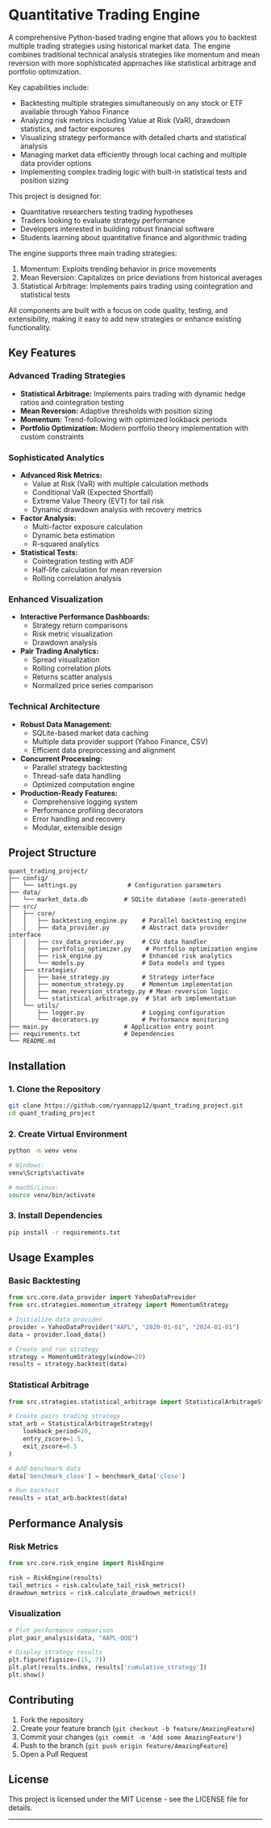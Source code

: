 # Quantitative Trading Engine

A comprehensive Python-based trading engine that allows you to backtest multiple trading strategies using historical market data. The engine combines traditional technical analysis strategies like momentum and mean reversion with more sophisticated approaches like statistical arbitrage and portfolio optimization.

Key capabilities include:
- Backtesting multiple strategies simultaneously on any stock or ETF available through Yahoo Finance
- Analyzing risk metrics including Value at Risk (VaR), drawdown statistics, and factor exposures
- Visualizing strategy performance with detailed charts and statistical analysis
- Managing market data efficiently through local caching and multiple data provider options
- Implementing complex trading logic with built-in statistical tests and position sizing

This project is designed for:
- Quantitative researchers testing trading hypotheses
- Traders looking to evaluate strategy performance
- Developers interested in building robust financial software
- Students learning about quantitative finance and algorithmic trading

The engine supports three main trading strategies:
1. Momentum: Exploits trending behavior in price movements
2. Mean Reversion: Capitalizes on price deviations from historical averages
3. Statistical Arbitrage: Implements pairs trading using cointegration and statistical tests

All components are built with a focus on code quality, testing, and extensibility, making it easy to add new strategies or enhance existing functionality.

## Key Features

### Advanced Trading Strategies
- **Statistical Arbitrage:** Implements pairs trading with dynamic hedge ratios and cointegration testing
- **Mean Reversion:** Adaptive thresholds with position sizing
- **Momentum:** Trend-following with optimized lookback periods
- **Portfolio Optimization:** Modern portfolio theory implementation with custom constraints

### Sophisticated Analytics
- **Advanced Risk Metrics:** 
  - Value at Risk (VaR) with multiple calculation methods
  - Conditional VaR (Expected Shortfall)
  - Extreme Value Theory (EVT) for tail risk
  - Dynamic drawdown analysis with recovery metrics
- **Factor Analysis:**
  - Multi-factor exposure calculation
  - Dynamic beta estimation
  - R-squared analytics
- **Statistical Tests:**
  - Cointegration testing with ADF
  - Half-life calculation for mean reversion
  - Rolling correlation analysis

### Enhanced Visualization
- **Interactive Performance Dashboards:**
  - Strategy return comparisons
  - Risk metric visualization
  - Drawdown analysis
- **Pair Trading Analytics:**
  - Spread visualization
  - Rolling correlation plots
  - Returns scatter analysis
  - Normalized price series comparison

### Technical Architecture
- **Robust Data Management:**
  - SQLite-based market data caching
  - Multiple data provider support (Yahoo Finance, CSV)
  - Efficient data preprocessing and alignment
- **Concurrent Processing:**
  - Parallel strategy backtesting
  - Thread-safe data handling
  - Optimized computation engine
- **Production-Ready Features:**
  - Comprehensive logging system
  - Performance profiling decorators
  - Error handling and recovery
  - Modular, extensible design

## Project Structure

```
quant_trading_project/
├── config/
│   └── settings.py              # Configuration parameters
├── data/
│   └── market_data.db          # SQLite database (auto-generated)
├── src/
│   ├── core/
│   │   ├── backtesting_engine.py    # Parallel backtesting engine
│   │   ├── data_provider.py         # Abstract data provider interface
│   │   ├── csv_data_provider.py     # CSV data handler
│   │   ├── portfolio_optimizer.py    # Portfolio optimization engine
│   │   ├── risk_engine.py           # Enhanced risk analytics
│   │   └── models.py                # Data models and types
│   ├── strategies/
│   │   ├── base_strategy.py         # Strategy interface
│   │   ├── momentum_strategy.py     # Momentum implementation
│   │   ├── mean_reversion_strategy.py # Mean reversion logic
│   │   └── statistical_arbitrage.py  # Stat arb implementation
│   └── utils/
│       ├── logger.py                # Logging configuration
│       └── decorators.py            # Performance monitoring
├── main.py                     # Application entry point
├── requirements.txt            # Dependencies
└── README.md
```

## Installation

### 1. Clone the Repository
```bash
git clone https://github.com/ryannapp12/quant_trading_project.git
cd quant_trading_project
```

### 2. Create Virtual Environment
```bash
python -m venv venv

# Windows:
venv\Scripts\activate

# macOS/Linux:
source venv/bin/activate
```

### 3. Install Dependencies
```bash
pip install -r requirements.txt
```

## Usage Examples

### Basic Backtesting
```python
from src.core.data_provider import YahooDataProvider
from src.strategies.momentum_strategy import MomentumStrategy

# Initialize data provider
provider = YahooDataProvider("AAPL", "2020-01-01", "2024-01-01")
data = provider.load_data()

# Create and run strategy
strategy = MomentumStrategy(window=20)
results = strategy.backtest(data)
```

### Statistical Arbitrage
```python
from src.strategies.statistical_arbitrage import StatisticalArbitrageStrategy

# Create pairs trading strategy
stat_arb = StatisticalArbitrageStrategy(
    lookback_period=20,
    entry_zscore=1.5,
    exit_zscore=0.5
)

# Add benchmark data
data['benchmark_close'] = benchmark_data['close']

# Run backtest
results = stat_arb.backtest(data)
```

## Performance Analysis

### Risk Metrics
```python
from src.core.risk_engine import RiskEngine

risk = RiskEngine(results)
tail_metrics = risk.calculate_tail_risk_metrics()
drawdown_metrics = risk.calculate_drawdown_metrics()
```

### Visualization
```python
# Plot performance comparison
plot_pair_analysis(data, "AAPL-QQQ")

# Display strategy results
plt.figure(figsize=(15, 7))
plt.plot(results.index, results['cumulative_strategy'])
plt.show()
```

## Contributing

1. Fork the repository
2. Create your feature branch (`git checkout -b feature/AmazingFeature`)
3. Commit your changes (`git commit -m 'Add some AmazingFeature'`)
4. Push to the branch (`git push origin feature/AmazingFeature`)
5. Open a Pull Request

## License

This project is licensed under the MIT License - see the LICENSE file for details.

---